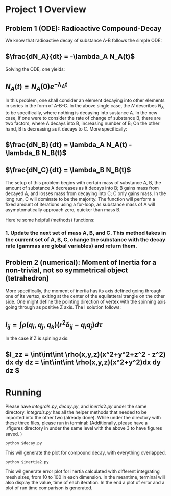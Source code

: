 # Project 1 Overview

## Problem 1 (ODE): Radioactive Compound-Decay
We know that radioactive decay of  substance A-B follows the simple ODE:

## $\frac{dN_A}{dt} = -\lambda_A N_A(t)$

Solving the ODE, one yields:
## $N_A(t) = N_A(0)e^{-\lambda_A t}$

In this problem, one shall consider an element decaying into other elements in series in the form of A-B-C. In the above single case, the $N$ describes $N_A$ to be specifically, where nothing is decaying into sustance A. In the new case, if one were to consider the rate of change of substance B, there are two factors, where A decays into B, increasing number of B; On the other hand, B is decreasing as it decays to C. More specifically:

## $\frac{dN_B}{dt} = \lambda_A N_A(t) - \lambda_B N_B(t)$
## $\frac{dN_C}{dt} = \lambda_B N_B(t)$

The setup of this problem begins with certain mass of substance A, B, the amount of substance A decreases as it decays into B; B gains mass from decayed A, and losses mass from decaying into C; C only gains mass. In the long run, C will dominate to be the majority. The function will perform a fixed amount of iterations using a for-loop, as substance mass of A will asymptomatically approach zero, quicker than mass B.

Here're some helpful (methods) functions:
### 1. Update the next set of mass A, B, and C. This method takes in the current set of A, B, C, change the substance with the decay rate (gammas are global variables) and return them.


## Problem 2 (numerical): Moment of Inertia for a non-trivial, not so symmetrical object (tetrahedron)

More specifically, the moment of inertia has its axis defined going through one of its vertex, exiting at the center of the equilatteral trangle on the other side. One might define the pointing direction of vertex with the spinning axis going through as positive Z axis. The I solution follows:

## $I_{ij} = \int \rho(q_i,q_j,q_k) (r^2 \delta_{ij} - q_i q_j)d\tau$
In the case if Z is spining axis:
## $I_zz = \int\int\int \rho(x,y,z)(x^2+y^2+z^2 - z^2) dx dy dz = \int\int\int \rho(x,y,z)(x^2+y^2)dx dy dz $

# Running
Please have $integrals.py, decay.py,$ and $inertia2.py$ under the same directory. $integrals.py$ has all the helper methods that needed to be imported into the other two (already done). While under the directory with these three files, please run in terminal: (Additionally, please have a ./figures directory in under the same level with the above 3 to have figures saved.
)
```
python $decay.py
```
This will generate the plot for compound decay, with everything overlapped.
```
python $inertia2.py
```
This wil generate error plot for inertia calculated with different integrating mesh sizes, from 10 to 100 in each dimension. In the meantime, terminal will also display the value, time of each iteration. In the end a plot of error and a plot of run time comparison is generated.



